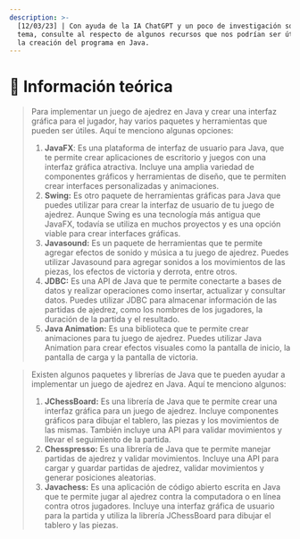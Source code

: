 ```yaml
---
description: >-
  [12/03/23] | Con ayuda de la IA ChatGPT y un poco de investigación sobre el
  tema, consulte al respecto de algunos recursos que nos podrían ser útiles para
  la creación del programa en Java.
---
```


# 📃 Información teórica

> Para implementar un juego de ajedrez en Java y crear una interfaz gráfica para el jugador, hay varios paquetes y herramientas que pueden ser útiles. Aquí te menciono algunas opciones:
>
> 1. **JavaFX**: Es una plataforma de interfaz de usuario para Java, que te permite crear aplicaciones de escritorio y juegos con una interfaz gráfica atractiva. Incluye una amplia variedad de componentes gráficos y herramientas de diseño, que te permiten crear interfaces personalizadas y animaciones.
> 2. **Swing:** Es otro paquete de herramientas gráficas para Java que puedes utilizar para crear la interfaz de usuario de tu juego de ajedrez. Aunque Swing es una tecnología más antigua que JavaFX, todavía se utiliza en muchos proyectos y es una opción viable para crear interfaces gráficas.
> 3. **Javasound:** Es un paquete de herramientas que te permite agregar efectos de sonido y música a tu juego de ajedrez. Puedes utilizar Javasound para agregar sonidos a los movimientos de las piezas, los efectos de victoria y derrota, entre otros.
> 4. **JDBC:** Es una API de Java que te permite conectarte a bases de datos y realizar operaciones como insertar, actualizar y consultar datos. Puedes utilizar JDBC para almacenar información de las partidas de ajedrez, como los nombres de los jugadores, la duración de la partida y el resultado.
> 5. **Java Animation:** Es una biblioteca que te permite crear animaciones para tu juego de ajedrez. Puedes utilizar Java Animation para crear efectos visuales como la pantalla de inicio, la pantalla de carga y la pantalla de victoria.

> Existen algunos paquetes y librerías de Java que te pueden ayudar a implementar un juego de ajedrez en Java. Aquí te menciono algunos:
>
> 1. **JChessBoard:** Es una librería de Java que te permite crear una interfaz gráfica para un juego de ajedrez. Incluye componentes gráficos para dibujar el tablero, las piezas y los movimientos de las mismas. También incluye una API para validar movimientos y llevar el seguimiento de la partida.
> 2. **Chesspresso:** Es una librería de Java que te permite manejar partidas de ajedrez y validar movimientos. Incluye una API para cargar y guardar partidas de ajedrez, validar movimientos y generar posiciones aleatorias.
> 3. **Javachess:** Es una aplicación de código abierto escrita en Java que te permite jugar al ajedrez contra la computadora o en línea contra otros jugadores. Incluye una interfaz gráfica de usuario para la partida y utiliza la librería JChessBoard para dibujar el tablero y las piezas.

